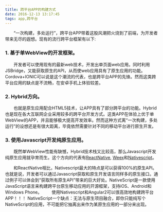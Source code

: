 ```yaml
---
title: 跨平台APP的构建方式
date: 2016-12-13 13:17:45
tags: app,跨平台
---
```

　　“一次构建，多处运行”，跨平台APP带着这股风潮把火烧到了前端，为开发者带来无尽的遐想。现有的流行跨平台框架有以下:

### 1. 基于单WebView的开发框架。
　　开发者可以使用现有的最新web技术，开发出单页面web应用。同时利用JSBridge，又能获取原生的API，从而使web应用具有了原生应用的功能。Cordova+IONIC可以说是这个潮流的代表，也是跨平台APP的先锋。然而这类跨平台应用的缺点是不流畅，在安卓手机上体验较差。

### 2. Hybrid方向。
　　也就是原生应用配合HTML5技术，让APP具有了部分跨平台的功能。Hybrid也是现在各大互联网企业采用较多的跨平台开发方式。这类APP在体验上优于单WebView的APP，并且能够极大提高开发效率。然而这种方式离“一次构建，多处运行”的设想还是有很大距离，毕竟依然需要针对不同的移动平台进行原生开发。

### 3. 使用Javascript开发纯原生应用。
　　既然单WebView性能有缺憾，Hybrid技术栈又比较高，那么Javascript开发纯原生应用就孕育而生。这个方向的代表有[ReactNative](https://facebook.github.io/react-native/), [Weex](http://alibaba.github.io/weex/)和[Nativescript](https://www.nativescript.org/)。

　　和ReactNative相比，Nativescript最大的特点是可以获得100%的原生API。也就是说，开发者可以通过Javascript获取和原生开发语言同样多的原生接口。通过例子可以体会到“获取所有原生API”带来的巨大好处。NativeScript是一款使用JavaScript语言来构建跨平台原生移动应用的开源框架，支持iOS、Android和Windows Phone。
　　使用Nativescript和Angular2可以很高效地构建跨平台APP！！！
    NativeScript一个缺点：无法与原生项目融合，即你只能纯写个NativeScript的应用，不可能把它抽离出来作为某原生应用的一部分来出现。

